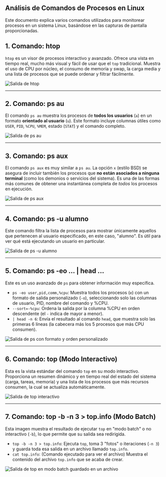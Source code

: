 ## Análisis de Comandos de Procesos en Linux

Este documento explica varios comandos utilizados para monitorear procesos en un sistema Linux, basándose en las capturas de pantalla proporcionadas.

## 1. Comando: htop

`htop` es un visor de procesos interactivo y avanzado. Ofrece una vista en tiempo real, mucho más visual y fácil de usar que el `top` tradicional. Muestra el uso de CPU por núcleo, el consumo de memoria y swap, la carga media y una lista de procesos que se puede ordenar y filtrar fácilmente.

![Salida de htop](htop_6.png)

---

## 2. Comando: ps au

El comando `ps au` muestra los procesos de **todos los usuarios** (`a`) en un formato **orientado al usuario** (`u`). Este formato incluye columnas útiles como `USER`, `PID`, `%CPU`, `%MEM`, estado (`STAT`) y el comando completo.

![Salida de ps au](ps_1.png)

---

## 3. Comando: ps aux

El comando `ps aux` es muy similar a `ps au`. La opción `x` (estilo BSD) se asegura de incluir también los procesos que **no están asociados a ninguna terminal** (como los demonios o servicios del sistema). Es una de las formas más comunes de obtener una instantánea completa de *todos* los procesos en ejecución.

![Salida de ps aux](psaux_2.png)

---

## 4. Comando: ps -u alumno

Este comando filtra la lista de procesos para mostrar únicamente aquellos que pertenecen al usuario especificado, en este caso, "alumno". Es útil para ver qué está ejecutando un usuario en particular.

![Salida de ps -u alumno](ps-u_3.png)

---

## 5. Comando: ps -eo ... | head ...

Este es un uso avanzado de `ps` para obtener información muy específica.
* `ps -eo user,pid,comm,%cpu`: Muestra todos los procesos (`e`) con un formato de salida personalizado (`-o`), seleccionando solo las columnas de usuario, PID, nombre del comando y %CPU.
* `--sort=-%cpu`: Ordena la salida por la columna %CPU en orden descendente (el `-` indica de mayor a menor).
* `| head -n 6`: Envía el resultado al comando `head`, que muestra solo las primeras 6 líneas (la cabecera más los 5 procesos que más CPU consumen).

![Salida de ps con formato y orden personalizado](comando_informacion_selectiva_7.png)

---

## 6. Comando: top (Modo Interactivo)

Esta es la vista estándar del comando `top` en su modo interactivo. Proporciona un resumen dinámico y en tiempo real del estado del sistema (carga, tareas, memoria) y una lista de los procesos que más recursos consumen, la cual se actualiza automáticamente.

![Salida de top interactivo](top_4.png)

---

## 7. Comando: top -b -n 3 > top.info (Modo Batch)

Esta imagen muestra el resultado de ejecutar `top` en "modo batch" o no interactivo (`-b`), lo que permite que su salida sea redirigida.
* `top -b -n 3 > top.info`: Ejecuta `top`, toma 3 "fotos" o iteraciones (`-n 3`) y guarda toda esa salida en un archivo llamado `top.info`.
* `cat top.info`: (Comando ejecutado para ver el archivo) Muestra el contenido del archivo `top.info` que se acaba de crear.

![Salida de top en modo batch guardado en un archivo](top_5.png)
